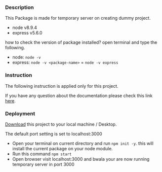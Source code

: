 ### Description
This Package is made for temporary server on creating dummy project.

- node v8.9.4
- express v5.6.0

how to check the version of package installed? open terminal and type the following.

- node: `node -v`
- express: `node -v <package-name>` = `node -v express`

### Instruction
The following instruction is applied only for this project. 

If you have any question about the documentation please check this link [here](https://expressjs.com/).

### Deployment
[Download](https://github.com/private-ryan23/Entry-Temporary-Server---ExpressJS/archive/master.zip) this project to your local machine / Desktop.

The default port setting is set to localhost:3000

- Open your terminal on current directory and run `npm init -y`. this will install the current package on your node module.
- Run this command `npm start`
- Open browser visit localhost:3000 and bwala your are now running temporary server in port 3000